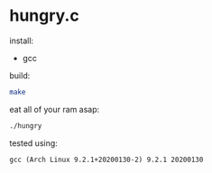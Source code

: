 hungry.c
========

install:

- gcc

build:

```sh
make
```

eat all of your ram asap:

```sh
./hungry
```

tested using:

```
gcc (Arch Linux 9.2.1+20200130-2) 9.2.1 20200130
```
